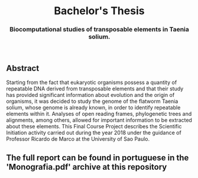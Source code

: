<h1 align='center'> Bachelor's Thesis </h1>

<h3 align='center'> Biocomputational studies of transposable elements in Taenia solium. </h3>

</br>

## Abstract

Starting from the fact that eukaryotic organisms possess a quantity of repeatable DNA derived from transposable elements and that their study has provided significant information about evolution and the origin of organisms, it was decided to study the genome of the flatworm Taenia solium, whose genome is already known, in order to identify repeatable elements within it. Analyses of open reading frames, phylogenetic trees and alignments, among others, allowed for important information to be extracted about these elements. This Final Course Project describes the Scientific Initiation activity carried out during the year 2018 under the guidance of Professor Ricardo de Marco at the University of Sao Paulo.

## The full report can be found in portuguese in the 'Monografia.pdf' archive at this repository

